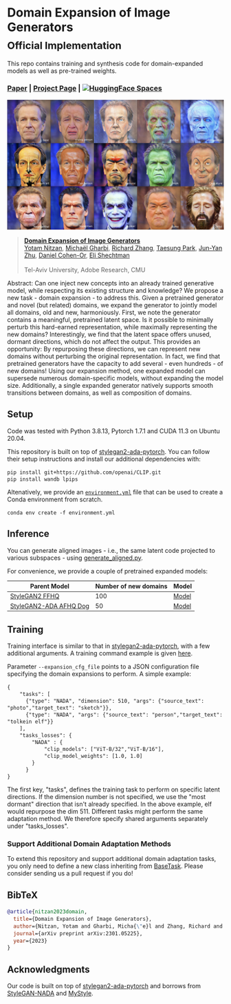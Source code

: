 ﻿# Domain Expansion of Image Generators <br><sub>Official Implementation</sub>
This repo contains training and synthesis code for domain-expanded models as well as pre-trained weights.

### [Paper](https://arxiv.org/abs/2301.05225) | [Project Page](https://yotamnitzan.github.io/domain-expansion/) | <a href="https://huggingface.co/spaces/alvanlii/domain-expansion"><img src="https://img.shields.io/badge/%20HuggingFace%20-Demo-blue.svg" alt="HuggingFace Spaces"></a>

![synthesis](visuals/aligned_synthesis.jpeg)


> [**Domain Expansion of Image Generators**](https://yotamnitzan.github.io/domain-expansion/)<br>
> [Yotam Nitzan](https://yotamnitzan.github.io/), [Michaël Gharbi](http://mgharbi.com/),
> [Richard Zhang](https://richzhang.github.io/), [Taesung Park](https://taesung.me),
> [Jun-Yan Zhu](https://www.cs.cmu.edu/~junyanz/), [Daniel Cohen-Or](https://danielcohenor.com/),
> [Eli Shechtman](https://research.adobe.com/person/eli-shechtman/) <br>
> <br>Tel-Aviv University, Adobe Research, CMU<br>

Abstract: Can one inject new concepts into an already trained generative model, while respecting its existing structure and
knowledge? We propose a new task - domain expansion - to address this. Given a pretrained generator and novel (but
related) domains, we expand the generator to jointly model all domains, old and new, harmoniously. First, we note the
generator contains a meaningful, pretrained latent space. Is it possible to minimally perturb this hard-earned
representation, while maximally representing the new domains? Interestingly, we find that the latent space offers
unused, dormant directions, which do not affect the output. This provides an opportunity: By repurposing these
directions, we can represent new domains without perturbing the original representation. In fact, we find that
pretrained generators have the capacity to add several - even hundreds - of new domains! Using our expansion method, one
expanded model can supersede numerous domain-specific models, without expanding the model size. Additionally, a single
expanded generator natively supports smooth transitions between domains, as well as composition of domains.

## Setup

Code was tested with Python 3.8.13, Pytorch 1.7.1 and CUDA 11.3 on Ubuntu 20.04. 

This repository is built on top of [stylegan2-ada-pytorch](https://github.com/NVlabs/stylegan2-ada-pytorch). You can follow their setup instructions and install our additional dependencies with:

```
pip install git+https://github.com/openai/CLIP.git
pip install wandb lpips
```

Altenatively, we provide an [`environment.yml`](environment.yml) file that can be used to create a Conda environment from scratch.

```
conda env create -f environment.yml
```


## Inference

You can generate aligned images - i.e., the same latent code projected to various subspaces - using [generate_aligned.py](generate_aligned.py).

For convenience, we provide a couple of pretrained expanded models:

Parent Model    | Number of new domains | Model
|---------------|-----------------------|------------------|
[StyleGAN2 FFHQ](https://nvlabs-fi-cdn.nvidia.com/stylegan2-ada-pytorch/pretrained/ffhq.pkl)  | 100 | [Model](https://drive.google.com/file/d/1PJdY4aGHHqoyMN-J8B2l2oi3wjzIUA_r/view?usp=share_link) |
[StyleGAN2-ADA AFHQ Dog](https://nvlabs-fi-cdn.nvidia.com/stylegan2-ada-pytorch/pretrained/afhqdog.pkl)  | 50 | [Model](https://drive.google.com/file/d/1fmSv5D5jfrVXTYFpwzUoNOed8aQT68jv/view?usp=share_link)              |

## Training

Training interface is similar to that in [stylegan2-ada-pytorch](https://github.com/NVlabs/stylegan2-ada-pytorch), with a few additional arguments. A training command example is given [here](scripts/train_example.sh).

Parameter `--expansion_cfg_file` points to a JSON configuration file specifying the domain expansions to perform. A simple example:

```
{
    "tasks": [
      {"type": "NADA", "dimension": 510, "args": {"source_text": "photo","target_text": "sketch"}},
      {"type": "NADA", "args": {"source_text": "person","target_text": "tolkein elf"}}
    ],
    "tasks_losses": {
        "NADA" : {
            "clip_models": ["ViT-B/32","ViT-B/16"],
            "clip_model_weights": [1.0, 1.0]
        }
      }
}
```

The first key, "tasks", defines the training task to perform on specific latent directions.
If the dimension number is not specified, we use the "most dormant" direction that isn't already specified. In the above example, elf would repurpose the dim 511.
Different tasks might perform the same adaptation method. We therefore specify shared arguments separately under "tasks_losses".

### Support Additional Domain Adaptation Methods

To extend this repository and support additional domain adaptation tasks, you only need to define a new class inheriting from [BaseTask](training/adaptation_tasks.py). Please consider sending us a pull request if you do! 

## BibTeX

```bibtex
@article{nitzan2023domain,
  title={Domain Expansion of Image Generators},
  author={Nitzan, Yotam and Gharbi, Micha{\"e}l and Zhang, Richard and Park, Taesung and Zhu, Jun-Yan and Cohen-Or, Daniel and Shechtman, Eli},
  journal={arXiv preprint arXiv:2301.05225},
  year={2023}
}
```

## Acknowledgments

Our code is built on top of [stylegan2-ada-pytorch](https://github.com/NVlabs/stylegan2-ada-pytorch) and borrows
from [StyleGAN-NADA](https://github.com/rinongal/StyleGAN-nada) and [MyStyle](https://github.com/google/mystyle).
